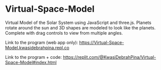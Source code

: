 # Virtual-Space-Model
Virtual Model of the Solar System using JavaScript and three.js.
Planets rotate around the sun and 3D shapes are modeled to look like the planets.
Complete with drag controls to view from multiple angles. 

Link to the program (web app only): https://Virtual-Space-Model.kwasidebrahpina.repl.co

Link to the program + code: https://replit.com/@KwasiDebrahPina/Virtual-Space-Model#index.html
